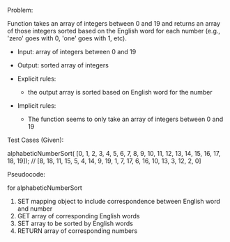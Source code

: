 Problem:

Function takes an array of integers between 0 and 19 and returns an array of those integers sorted based on the English word for each number (e.g., 'zero' goes with 0, 'one' goes with 1, etc).

- Input: array of integers between 0 and 19
- Output: sorted array of integers

- Explicit rules:
  - the output array is sorted based on English word for the number

- Implicit rules:
  - The function seems to only take an array of integers between 0 and 19

Test Cases (Given):

alphabeticNumberSort(
   [0, 1, 2, 3, 4, 5, 6, 7, 8, 9, 10, 11, 12, 13, 14, 15, 16, 17, 18, 19]);
// [8, 18, 11, 15, 5, 4, 14, 9, 19, 1, 7, 17, 6, 16, 10, 13, 3, 12, 2, 0]

Pseudocode:

for alphabeticNumberSort
1. SET mapping object to include correspondence between English word and number
2. GET array of corresponding English words
3. SET array to be sorted by English words
4. RETURN array of corresponding numbers
